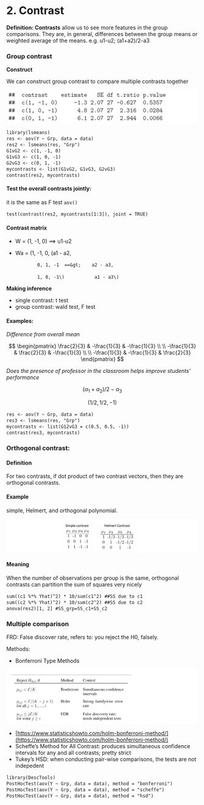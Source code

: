 # 2. Contrast

**Definition: Contrasts** allow us to see more features in the group comparisons. They are, in general, differences between the group means or weighted average of the means. e.g. u1-u2; \(a1+a2\)/2-a3

### Group contrast

**Construct**

We can construct group contrast to compare multiple contrasts together

![](../../.gitbook/assets/image%20%2831%29.png)

```text
library(lsmeans)
res <- aov(Y ~ Grp, data = data)
res2 <- lsmeans(res, "Grp")
G1vG2 <- c(1, -1, 0)
G1vG3 <- c(1, 0, -1)
G2vG3 <- c(0, 1, -1)
mycontrasts <- list(G1vG2, G1vG3, G2vG3)
contrast(res2, mycontrasts)
```

#### Test the overall contrasts jointly: 

it is the same as F test `aov()`

```text
test(contrast(res2, mycontrasts[1:3]), joint = TRUE)
```

#### Contrast matrix

* W = \(1, -1, 0\)  ==&gt;  u1-u2
* Wa = \(1, -1, 0,           \(a1 - a2,

              0, 1, -1  ==&gt;    a2 - a3,

              1, 0, -1\)           a1 - a3\)

**Making inference**

* single contrast: t test
* group contrast: wald test, F test

#### Examples:

_Difference from overall mean_

$$
\begin{pmatrix}
\frac{2}{3} & -\frac{1}{3} & -\frac{1}{3} \\
\\
-\frac{1}{3} & \frac{2}{3} & -\frac{1}{3} \\
\\
-\frac{1}{3} & -\frac{1}{3} & \frac{2}{3} 
\end{pmatrix}
$$

_Does the presence of professor in the classroom helps improve students’ performance_

$$
(\alpha_1 + \alpha_2)/2 - \alpha_3
$$

$$
(1/2, 1/2, -1)
$$

```text
res <- aov(Y ~ Grp, data = data)
res3 <- lsmeans(res, "Grp")
mycontrasts <- list(G12vG3 = c(0.5, 0.5, -1))
contrast(res3, mycontrasts)
```

### Orthogonal contrast: 

#### Definition

For two contrasts, if dot product of two contrast vectors, then they are orthogonal contrasts.

#### Example

simple, Helmert, and orthogonal polynomial.

![](../../.gitbook/assets/image%20%28113%29.png)

#### Meaning

When the number of observations per group is the same, orthogonal contrasts can partition the sum of squares very nicely

```text
sum((c1 %*% Yhat)^2) * 10/sum(c1^2) ##SS due to c1
sum((c2 %*% Yhat)^2) * 10/sum(c2^2) ##SS due to c2
anova(res2)[1, 2] #SS_grp=SS_c1+SS_c2
```

### Multiple comparison

FRD: False discover rate, refers to: you reject the H0, falsely.

Methods: 

* Bonferroni Type Methods

![](../../.gitbook/assets/image%20%2891%29.png)

* [https://www.statisticshowto.com/holm-bonferroni-method/](https://www.statisticshowto.com/holm-bonferroni-method/)
* Scheffe’s Method for All Contrast: produces simultaneous confidence intervals for any and all contrasts; pretty strict
* Tukey’s HSD: when conducting pair-wise comparisons, the tests are not indepedent

```text
library(DescTools)
PostHocTest(aov(Y ~ Grp, data = data), method = "bonferroni")
PostHocTest(aov(Y ~ Grp, data = data), method = "scheffe")
PostHocTest(aov(Y ~ Grp, data = data), method = "hsd")
```

